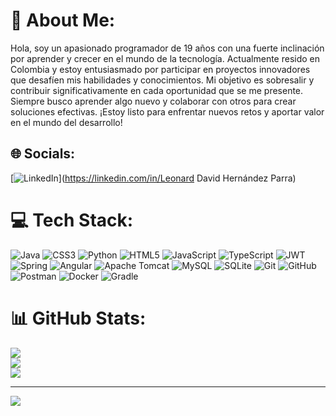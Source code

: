 # 💫 About Me:
Hola, soy un apasionado programador de 19 años con una fuerte inclinación por aprender y crecer en el mundo de la tecnología. Actualmente resido en Colombia y estoy entusiasmado por participar en proyectos innovadores que desafíen mis habilidades y conocimientos. Mi objetivo es sobresalir y contribuir significativamente en cada oportunidad que se me presente. Siempre busco aprender algo nuevo y colaborar con otros para crear soluciones efectivas. ¡Estoy listo para enfrentar nuevos retos y aportar valor en el mundo del desarrollo!


## 🌐 Socials:
[![LinkedIn](https://img.shields.io/badge/LinkedIn-%230077B5.svg?logo=linkedin&logoColor=white)](https://linkedin.com/in/Leonard David Hernández Parra) 

# 💻 Tech Stack:
![Java](https://img.shields.io/badge/java-%23ED8B00.svg?style=for-the-badge&logo=openjdk&logoColor=white) ![CSS3](https://img.shields.io/badge/css3-%231572B6.svg?style=for-the-badge&logo=css3&logoColor=white) ![Python](https://img.shields.io/badge/python-3670A0?style=for-the-badge&logo=python&logoColor=ffdd54) ![HTML5](https://img.shields.io/badge/html5-%23E34F26.svg?style=for-the-badge&logo=html5&logoColor=white) ![JavaScript](https://img.shields.io/badge/javascript-%23323330.svg?style=for-the-badge&logo=javascript&logoColor=%23F7DF1E) ![TypeScript](https://img.shields.io/badge/typescript-%23007ACC.svg?style=for-the-badge&logo=typescript&logoColor=white) ![JWT](https://img.shields.io/badge/JWT-black?style=for-the-badge&logo=JSON%20web%20tokens) ![Spring](https://img.shields.io/badge/spring-%236DB33F.svg?style=for-the-badge&logo=spring&logoColor=white) ![Angular](https://img.shields.io/badge/angular-%23DD0031.svg?style=for-the-badge&logo=angular&logoColor=white) ![Apache Tomcat](https://img.shields.io/badge/apache%20tomcat-%23F8DC75.svg?style=for-the-badge&logo=apache-tomcat&logoColor=black) ![MySQL](https://img.shields.io/badge/mysql-4479A1.svg?style=for-the-badge&logo=mysql&logoColor=white) ![SQLite](https://img.shields.io/badge/sqlite-%2307405e.svg?style=for-the-badge&logo=sqlite&logoColor=white) ![Git](https://img.shields.io/badge/git-%23F05033.svg?style=for-the-badge&logo=git&logoColor=white) ![GitHub](https://img.shields.io/badge/github-%23121011.svg?style=for-the-badge&logo=github&logoColor=white) ![Postman](https://img.shields.io/badge/Postman-FF6C37?style=for-the-badge&logo=postman&logoColor=white) ![Docker](https://img.shields.io/badge/docker-%230db7ed.svg?style=for-the-badge&logo=docker&logoColor=white) ![Gradle](https://img.shields.io/badge/Gradle-02303A.svg?style=for-the-badge&logo=Gradle&logoColor=white)
# 📊 GitHub Stats:
![](https://github-readme-stats.vercel.app/api?username=leonard-hernandez&theme=radical&hide_border=false&include_all_commits=false&count_private=false)<br/>
![](https://github-readme-streak-stats.herokuapp.com/?user=leonard-hernandez&theme=radical&hide_border=false)<br/>
![](https://github-readme-stats.vercel.app/api/top-langs/?username=leonard-hernandez&theme=radical&hide_border=false&include_all_commits=false&count_private=false&layout=compact)

---
[![](https://visitcount.itsvg.in/api?id=leonard-hernandez&icon=0&color=0)](https://visitcount.itsvg.in)

<!-- Proudly created with GPRM ( https://gprm.itsvg.in ) -->
